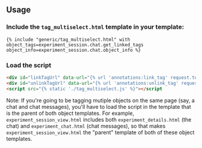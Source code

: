 ## Usage
### Include the `tag_multiselect.html` template in your template:

```
{% include "generic/tag_multiselect.html" with object_tags=experiment_session.chat.get_linked_tags object_info=experiment_session.chat.object_info %}
```
### Load the script

```html
<div id="linkTagUrl" data-url="{% url 'annotations:link_tag' request.team.slug %}"></div>
<div id="unlinkTagUrl" data-url="{% url 'annotations:unlink_tag' request.team.slug %}"></div>
<script src="{% static './tag_multiselect.js' %}"></script
```

Note: If you're going to be tagging mutiple objects on the same page (say, a chat and chat messages), you'll have to load the script in the template that is the parent of both object templates. For example, `experiment_session_view.html` includes both `experiment_details.html` (the chat) and `experiment_chat.html` (chat messages), so that makes `experiment_session_view.html` the "parent" template of both of these object templates.
